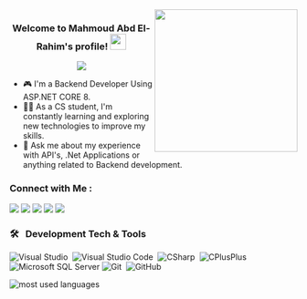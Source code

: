 
<img width="250" align="right" src="https://c.tenor.com/_DOBjnGspYAAAAAM/code-coding.gif">

<h3 align="center">
  Welcome to Mahmoud Abd El-Rahim's profile!
  <img src="https://media.giphy.com/media/hvRJCLFzcasrR4ia7z/giphy.gif" width="28">
</h3>

<!-- Typing SVG by DenverCoder1 - https://github.com/DenverCoder1/readme-typing-svg -->
<p align="center">
  <a href="https://github.com/DenverCoder1/readme-typing-svg"><img src="https://readme-typing-svg.herokuapp.com/?lines=Backend%20Developer;Always%20learning%20new%20things&font=Fira%20Code&center=true&width=440&height=45&color=f75c7e&vCenter=true&size=22"></a>
</p> 

- 🎮 I'm a Backend Developer Using ASP.NET CORE 8.
- 👨‍💻 As a CS student, I'm constantly learning and exploring new technologies to improve my skills.
- 💬 Ask me about my experience with API's, .Net Applications or anything related to Backend development.

### Connect with Me :

<a href="https://linkedin.com/in/mahmoud-rahim-20" target="_blank"><img src="https://img.shields.io/badge/-Mahmoud%20Abd%20El%20Rahim-0077B5?style=for-the-badge&logo=Linkedin&logoColor=white"/></a>
<a href="https://t.me/GD_Mahmoud_Rahim" target="_blank"><img src="https://img.shields.io/badge/-Mahmoud%20Abd%20El%20Rahim-0077B5?style=for-the-badge&logo=Telegram&logoColor=white"/></a>
<a href="https://m.facebook.com/GaDevMahmoudRahim" target="_blank"><img src="https://img.shields.io/badge/-Mahmoud%20Abd%20El%20Rahim-0077B5?style=for-the-badge&logo=FaceBook&logoColor=white"/></a>
<a href="https://x.com/MahmmoudRahim" target="_blank"><img src="https://img.shields.io/badge/-Mahmoud%20Abd%20El%20Rahim-0077B5?style=for-the-badge&logo=X&logoColor=white"/></a>
<a href="https://wa.me/+201062470388" target="_blank"><img src="https://img.shields.io/badge/-Mahmoud%20Abd%20El%20Rahim-0077B5?style=for-the-badge&logo=What'sApp&logoColor=white"/></a>

### 🛠 &nbsp; Development Tech & Tools
![Visual Studio](https://img.shields.io/badge/-Visual%20Studio-05122A?style=flat&logo=visual-studio&logoColor=007ACC)&nbsp;
![Visual Studio Code](https://img.shields.io/badge/-Visual%20Studio%20Code-05122A?style=flat&logo=VisualStudioCode)&nbsp;
![CSharp](https://img.shields.io/badge/-CSharp-05122A?style=flat&logo=CSharp)&nbsp;
![CPlusPlus](https://img.shields.io/badge/-CPlusPlus-05122A?style=flat&logo=CPlusPlus)&nbsp;
![Microsoft SQL Server](https://img.shields.io/badge/-Microsoft%20SQL%20Server-05122A?style=flat&logo=Microsoft%20SQL%20Server)
![Git](https://img.shields.io/badge/-Git-05122A?style=flat&logo=git)&nbsp;
![GitHub](https://img.shields.io/badge/-GitHub-05122A?style=flat&logo=github)&nbsp;

<img align="left" src="https://github-readme-stats.vercel.app/api/top-langs?username=GaDevRahim&show_icons=true&locale=en&layout=compact&theme=radical" alt="most used languages" />
